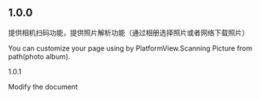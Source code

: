 ## 1.0.0

提供相机扫码功能，提供照片解析功能（通过相册选择照片或者网络下载照片）

You can customize your page using by PlatformView.Scanning Picture from path(photo album).

1.0.1

Modify the document
